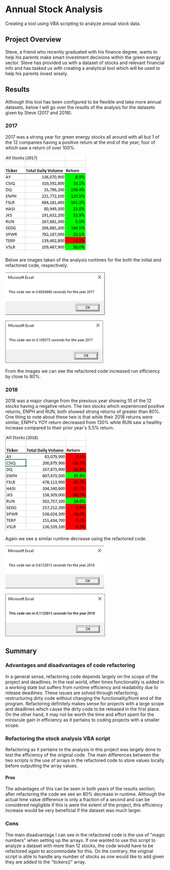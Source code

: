 # Annual Stock Analysis
Creating a tool using VBA scripting to analyze annual stock data.

## Project Overview
Steve, a friend who recently graduated with his finance degree, wants to help his parents make smart investment decisions within the green energy sector. Steve has provided us with a dataset of stocks and relevant financial info and has tasked us with creating a analytical tool which will be used to help his parents invest wisely.

## Results
Although this tool has been configured to be flexible and take more annual datasets, below I will go over the results of the analysis for the datasets given by Steve (2017 and 2018).

### 2017
2017 was a strong year for green energy stocks all around with all but 1 of the 12 companies having a positive return at the end of the year; four of which saw a return of over 100%. 

![2017 Results](https://github.com/tyler-sanzo/stock-analysis/blob/main/Challenge/Resources/VBA_Challenge_2017_Results.PNG)

Below are images taken of the analysis runtimes for the both the initial and refactored code, respectively.

![2017 Runtime Initial](https://github.com/tyler-sanzo/stock-analysis/blob/main/Challenge/Resources/initial_runtime_2017.PNG)

![2017 Runtime Refactored](https://github.com/tyler-sanzo/stock-analysis/blob/main/Challenge/Resources/VBA_Challenge_2017.png)

From the images we can see the refactored code increased run efficiency by close to 80%.

### 2018
2018 was a major change from the previous year showing 10 of the 12 stocks having a negative return. The two stocks which experienced positive returns, ENPH and RUN, both showed strong returns of greater than 80%. One thing to note about these two is that while their 2018 returns were similar, ENPH's YOY return decreased from 130% while RUN saw a healthy increase compared to their prior year's 5.5% return. 

![2018 Results](https://github.com/tyler-sanzo/stock-analysis/blob/main/Challenge/Resources/VBA_Challenge_2018_Results.PNG)

Again we see a similar runtime decrease using the refactored code.

![2018 Runtime Initial](https://github.com/tyler-sanzo/stock-analysis/blob/main/Challenge/Resources/initial_runtime_2018.PNG)

![2018 Runtime Refactored](https://github.com/tyler-sanzo/stock-analysis/blob/main/Challenge/Resources/VBA_Challenge_2018.png)

## Summary

### Advantages and disadvantages of code refactoring
In a general sense, refactoring code depends largely on the scope of the project and deadlines. In the real world, often times functionality is added in a working state but suffers from runtime efficiency and readability due to release deadlines. These issues are solved through refactoring; restructuring dirty code without changing the functionality/front end of the program. Refactoring definitely makes sense for projects with a large scope and deadlines which cause the dirty code to be released in the first place. On the other hand, it may not be worth the time and effort spent for the miniscule gain in efficiency as it pertains to coding projects with a smaller scope. 

### Refactoring the stock analysis VBA script
Refactoring as it pertains to the analysis in this project was largely done to test the efficiency of the original code. The main differences between the two scripts is the use of arrays in the refactored code to store values locally before outputting the array values.

#### Pros
The advantages of this can be seen in both years of the results section; after refactoring the code we see an 80% decrease in runtime. Although the actual time value difference is only a fraction of a second and can be considered negligible if this is were the extent of the project, this efficiency increase would be very beneficial if the dataset was much larger. 

### Cons
The main disadvantage I can see in the refactored code is the use of "magic numbers" when setting up the arrays. If one wanted to use this script to analyze a dataset with more than 12 stocks, the code would have to be refactored again to accommodate for this. On the contrary, the original script is able to handle any number of stocks as one would like to add given they are added to the "tickers()" array. 



